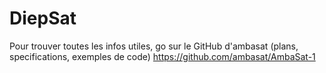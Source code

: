 # DiepSat
Pour trouver toutes les infos utiles, go sur le GitHub d'ambasat (plans, specifications, exemples de code)
https://github.com/ambasat/AmbaSat-1
